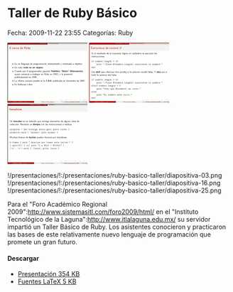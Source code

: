 Taller de Ruby Básico
=====================

Fecha: 2009-11-22 23:55
Categorías: Ruby

![Rubi Basico 03](ruby-basico-taller/diapositiva-03-small.png) ![Rubi Basico 16](ruby-basico-taller/diapositiva-16-small.png) ![Rubi Basico 25](ruby-basico-taller/diapositiva-25-small.png)

!/presentaciones/!:/presentaciones/ruby-basico-taller/diapositiva-03.png !/presentaciones/!:/presentaciones/ruby-basico-taller/diapositiva-16.png !/presentaciones/!:/presentaciones/ruby-basico-taller/diapositiva-25.png

Para el "Foro Académico Regional 2009":http://www.sistemasitl.com/foro2009/html/ en el "Instituto Tecnológico de la Laguna":http://www.itlalaguna.edu.mx/ su servidor impartió un Taller Básico de Ruby. Los asistentes conocieron y practicaron las bases de este relativamente nuevo lenguaje de programación que promete un gran futuro.

#### Descargar

* [Presentación 354 KB](ruby-basico-taller/taller-de-ruby-basico.pdf)
* [Fuentes LaTeX 5 KB](ruby-basico-taller/taller-de-ruby-basico.tar.gz)
